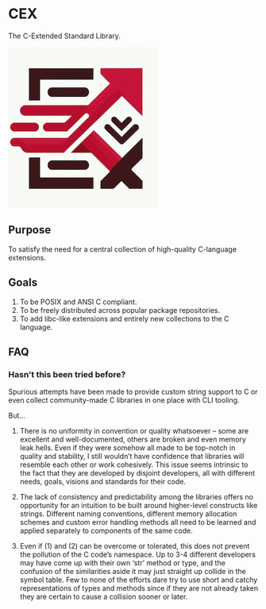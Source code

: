 # CEX
The C-Extended Standard Library.

![CEX Logo](/img/cex.jpg)

## Purpose
To satisfy the need for a central collection of high-quality C-language extensions.

## Goals
1. To be POSIX and ANSI C compliant.
2. To be freely distributed across popular package repositories.
3. To add libc-like extensions and entirely new collections to the C language.

## FAQ
### Hasn't this been tried before?
Spurious attempts have been made to provide custom string support to C or even collect community-made C libraries in one place with CLI tooling.

But...

1. There is no uniformity in convention or quality whatsoever – some are excellent and well-documented, others are broken and even memory leak hells. Even if they were somehow all made to be top-notch in quality and stability, I still wouldn’t have confidence that libraries will resemble each other or work cohesively. This issue seems intrinsic to the fact that they are developed by disjoint developers, all with different needs, goals, visions and standards for their code.

2. The lack of consistency and predictability among the libraries offers no opportunity for an intuition to be built around higher-level constructs like strings. Different naming conventions, different memory allocation schemes and custom error handling methods all need to be learned and applied separately to components of the same code. 

3. Even if (1) and (2) can be overcome or tolerated, this does not prevent the pollution of the C code’s namespace. Up to 3-4 different developers may have come up with their own ‘str’ method or type, and the confusion of the similarities aside it may just straight up collide in the symbol table. Few to none of the efforts dare try to use short and catchy representations of types and methods since if they are not already taken they are certain to cause a collision sooner or later.
